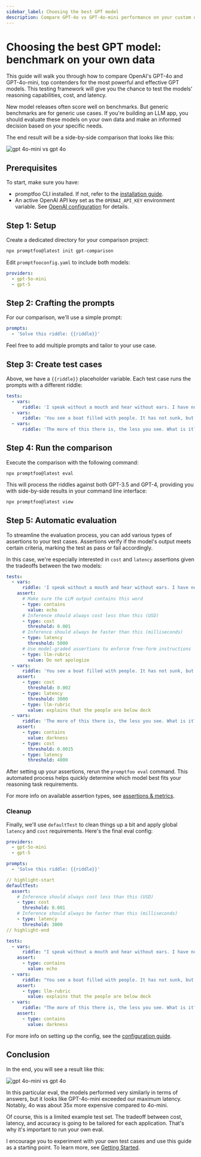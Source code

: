 ```yaml
---
sidebar_label: Choosing the best GPT model
description: Compare GPT-4o vs GPT-4o-mini performance on your custom data with automated benchmarks to evaluate reasoning capabilities, costs, and response latency metrics
---
```


# Choosing the best GPT model: benchmark on your own data

This guide will walk you through how to compare OpenAI's GPT-4o and GPT-4o-mini, top contenders for the most powerful and effective GPT models. This testing framework will give you the chance to test the models' reasoning capabilities, cost, and latency.

New model releases often score well on benchmarks. But generic benchmarks are for generic use cases. If you're building an LLM app, you should evaluate these models on your own data and make an informed decision based on your specific needs.

The end result will be a side-by-side comparison that looks like this:

![gpt 4o-mini vs gpt 4o](/img/docs/gpt-4o-mini-vs-gpt-4o.png)

## Prerequisites

To start, make sure you have:

- promptfoo CLI installed. If not, refer to the [installation guide](/docs/installation).
- An active OpenAI API key set as the `OPENAI_API_KEY` environment variable. See [OpenAI configuration](/docs/providers/openai) for details.

## Step 1: Setup

Create a dedicated directory for your comparison project:

```sh
npx promptfoo@latest init gpt-comparison
```

Edit `promptfooconfig.yaml` to include both models:

```yaml title="promptfooconfig.yaml"
providers:
  - gpt-5o-mini
  - gpt-5
```

## Step 2: Crafting the prompts

For our comparison, we'll use a simple prompt:

```yaml title="promptfooconfig.yaml"
prompts:
  - 'Solve this riddle: {{riddle}}'
```

Feel free to add multiple prompts and tailor to your use case.

## Step 3: Create test cases

Above, we have a `{{riddle}}` placeholder variable. Each test case runs the prompts with a different riddle:

```yaml title="promptfooconfig.yaml"
tests:
  - vars:
      riddle: 'I speak without a mouth and hear without ears. I have no body, but I come alive with wind. What am I?'
  - vars:
      riddle: 'You see a boat filled with people. It has not sunk, but when you look again you don’t see a single person on the boat. Why?'
  - vars:
      riddle: 'The more of this there is, the less you see. What is it?'
```

## Step 4: Run the comparison

Execute the comparison with the following command:

```
npx promptfoo@latest eval
```

This will process the riddles against both GPT-3.5 and GPT-4, providing you with side-by-side results in your command line interface:

```sh
npx promptfoo@latest view
```

## Step 5: Automatic evaluation

To streamline the evaluation process, you can add various types of assertions to your test cases. Assertions verify if the model's output meets certain criteria, marking the test as pass or fail accordingly.

In this case, we're especially interested in `cost` and `latency` assertions given the tradeoffs between the two models:

```yaml
tests:
  - vars:
      riddle: 'I speak without a mouth and hear without ears. I have no body, but I come alive with wind. What am I?'
    assert:
      # Make sure the LLM output contains this word
      - type: contains
        value: echo
      # Inference should always cost less than this (USD)
      - type: cost
        threshold: 0.001
      # Inference should always be faster than this (milliseconds)
      - type: latency
        threshold: 5000
      # Use model-graded assertions to enforce free-form instructions
      - type: llm-rubric
        value: Do not apologize
  - vars:
      riddle: 'You see a boat filled with people. It has not sunk, but when you look again you don’t see a single person on the boat. Why?'
    assert:
      - type: cost
        threshold: 0.002
      - type: latency
        threshold: 3000
      - type: llm-rubric
        value: explains that the people are below deck
  - vars:
      riddle: 'The more of this there is, the less you see. What is it?'
    assert:
      - type: contains
        value: darkness
      - type: cost
        threshold: 0.0015
      - type: latency
        threshold: 4000
```

After setting up your assertions, rerun the `promptfoo eval` command. This automated process helps quickly determine which model best fits your reasoning task requirements.

For more info on available assertion types, see [assertions & metrics](/docs/configuration/expected-outputs/).

### Cleanup

Finally, we'll use `defaultTest` to clean things up a bit and apply global `latency` and `cost` requirements. Here's the final eval config:

```yaml
providers:
  - gpt-5o-mini
  - gpt-5

prompts:
  - 'Solve this riddle: {{riddle}}'

// highlight-start
defaultTest:
  assert:
    # Inference should always cost less than this (USD)
    - type: cost
      threshold: 0.001
    # Inference should always be faster than this (milliseconds)
    - type: latency
      threshold: 3000
// highlight-end

tests:
  - vars:
      riddle: "I speak without a mouth and hear without ears. I have no body, but I come alive with wind. What am I?"
    assert:
      - type: contains
        value: echo
  - vars:
      riddle: "You see a boat filled with people. It has not sunk, but when you look again you don’t see a single person on the boat. Why?"
    assert:
      - type: llm-rubric
        value: explains that the people are below deck
  - vars:
      riddle: "The more of this there is, the less you see. What is it?"
    assert:
      - type: contains
        value: darkness
```

For more info on setting up the config, see the [configuration guide](/docs/configuration/guide).

## Conclusion

In the end, you will see a result like this:

![gpt 4o-mini vs gpt 4o](/img/docs/gpt-4o-mini-vs-gpt-4o.png)

In this particular eval, the models performed very similarly in terms of answers, but it looks like GPT-4o-mini exceeded our maximum latency. Notably, 4o was about 35x more expensive compared to 4o-mini.

Of course, this is a limited example test set. The tradeoff between cost, latency, and accuracy is going to be tailored for each application. That's why it's important to run your own eval.

I encourage you to experiment with your own test cases and use this guide as a starting point. To learn more, see [Getting Started](/docs/getting-started).
